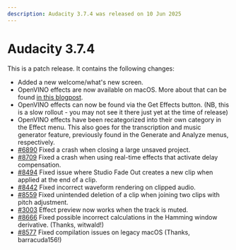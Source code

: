 ```yaml
---
description: Audacity 3.7.4 was released on 10 Jun 2025
---
```


# Audacity 3.7.4

This is a patch release. It contains the following changes:

* Added a new welcome/what's new screen.
* OpenVINO effects are now available on macOS. More about that can be found [in this blogpost](https://www.audacityteam.org/blog/openvino-mac/).
* OpenVINO effects can now be found via the Get Effects button. (NB, this is a slow rollout - you may not see it there just yet at the time of release)
* OpenVINO effects have been recategorized into their own category in the Effect menu. This also goes for the transcription and music generator feature, previously found in the Generate and Analyze menus, respectively.
* [#6890](https://github.com/audacity/audacity/issues/6890) Fixed a crash when closing a large unsaved project.
* [#8709](https://github.com/audacity/audacity/issues/8709) Fixed a crash when using real-time effects that activate delay compensation.
* [#8494](https://github.com/audacity/audacity/issues/8494) Fixed issue where Studio Fade Out creates a new clip when applied at the end of a clip.
* [#8442](https://github.com/audacity/audacity/issues/8442) Fixed incorrect waveform rendering on clipped audio.
* [#8559](https://github.com/audacity/audacity/issues/8559) Fixed unintended deletion of a clip when joining two clips with pitch adjustment.
* [#3003](https://github.com/audacity/audacity/issues/3003) Effect preview now works when the track is muted.
* [#8666](https://github.com/audacity/audacity/issues/8666) Fixed possible incorrect calculations in the Hamming window derivative. (Thanks, witwald!)
* [#8577](https://github.com/audacity/audacity/issues/8577) Fixed compilation issues on legacy macOS (Thanks, barracuda156!)
